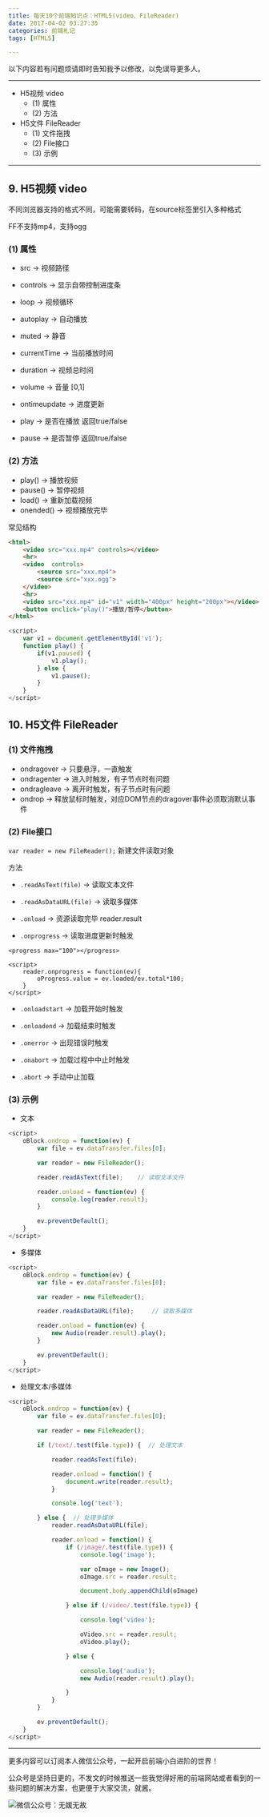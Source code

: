 ```yaml
---
title: 每天10个前端知识点：HTML5(video、FileReader)
date: 2017-04-02 03:27:35
categories: 前端札记
tags: [HTML5]

---
```


以下内容若有问题烦请即时告知我予以修改，以免误导更多人。

---

- H5视频 video
    - \(1\) 属性
    - \(2\) 方法
- H5文件 FileReader
    - \(1\) 文件拖拽
    - \(2\) File接口
    - \(3\) 示例

<!-- more -->

---


## 9. H5视频 video
不同浏览器支持的格式不同，可能需要转码，在source标签里引入多种格式

FF不支持mp4，支持ogg

### (1) 属性
- src -> 视频路径
- controls -> 显示自带控制进度条
- loop -> 视频循环
- autoplay -> 自动播放
- muted -> 静音

- currentTime -> 当前播放时间
- duration -> 视频总时间
- volume -> 音量 [0,1]

- ontimeupdate -> 进度更新

- play -> 是否在播放 返回true/false
- pause -> 是否暂停 返回true/false

### (2) 方法
- play() -> 播放视频
- pause() -> 暂停视频
- load() -> 重新加载视频
- onended() -> 视频播放完毕

常见结构
``` html
<html>
    <video src="xxx.mp4" controls></video>
    <hr>
    <video  controls>
        <source src="xxx.mp4">
        <source src="xxx.ogg">
    </video>
    <hr>
    <video src="xxx.mp4" id="v1" width="400px" height="200px"></video>
    <button onclick="play()">播放/暂停</button>
</html>
```

``` javascript
<script>
    var v1 = document.getElementById('v1');
    function play() {
        if(v1.paused) {
            v1.play();
        } else {
            v1.pause();
        }
    }
</script>
```

## 10. H5文件 FileReader

### (1) 文件拖拽
- ondragover -> 只要悬浮，一直触发
- ondragenter -> 进入时触发，有子节点时有问题
- ondragleave -> 离开时触发，有子节点时有问题
- ondrop -> 释放鼠标时触发，对应DOM节点的dragover事件必须取消默认事件

### (2) File接口
`var reader = new FileReader();`  新建文件读取对象

方法
- `.readAsText(file)` -> 读取文本文件
- `.readAsDataURL(file)` -> 读取多媒体

- `.onload` -> 资源读取完毕  reader.result
- `.onprogress` -> 读取进度更新时触发

`<progress max="100"></progress>`

```
<script>
    reader.onprogress = function(ev){
        oProgress.value = ev.loaded/ev.total*100;
    }
</script>
```

- `.onloadstart` -> 加载开始时触发
- `.onloadend` -> 加载结束时触发
- `.onerror` -> 出现错误时触发
- `.onabort` -> 加载过程中中止时触发

- `.abort` -> 手动中止加载


### (3) 示例

- 文本

``` javascript
<script>
    oBlock.ondrop = function(ev) {
        var file = ev.dataTransfer.files[0];

        var reader = new FileReader();

        reader.readAsText(file);    // 读取文本文件

        reader.onload = function(ev) {
            console.log(reader.result);
        }

        ev.preventDefault();
    }
</script>
```

- 多媒体

``` javascript
<script>
    oBlock.ondrop = function(ev) {
        var file = ev.dataTransfer.files[0];

        var reader = new FileReader();

        reader.readAsDataURL(file);     // 读取多媒体

        reader.onload = function(ev) {
            new Audio(reader.result).play();
        }

        ev.preventDefault();
    }
</script>
```

- 处理文本/多媒体

``` javascript
<script>
    oBlock.ondrop = function(ev) {
        var file = ev.dataTransfer.files[0];

        var reader = new FileReader();

        if (/text/.test(file.type)) {  // 处理文本

            reader.readAsText(file);

            reader.onload = function() {
                document.write(reader.result);
            }

            console.log('text');

        } else {  // 处理多媒体
            reader.readAsDataURL(file);

            reader.onload = function() {
                if (/image/.test(file.type)) {
                    console.log('image');

                    var oImage = new Image();
                    oImage.src = reader.result;

                    document.body.appendChild(oImage)

                } else if (/video/.test(file.type)) {

                    console.log('video');

                    oVideo.src = reader.result;
                    oVideo.play();

                } else {

                    console.log('audio');
                    new Audio(reader.result).play();

                }
            }
        }

        ev.preventDefault();
    }
</script>
```



---

更多内容可以订阅本人微信公众号，一起开启前端小白进阶的世界！

公众号是坚持日更的，不发文的时候推送一些我觉得好用的前端网站或者看到的一些问题的解决方案，也更便于大家交流，就酱。

![微信公众号：无媛无故](http://upload-images.jianshu.io/upload_images/2125655-f7a4736d8601eb14.jpg?imageMogr2/auto-orient/strip%7CimageView2/2/w/1240)